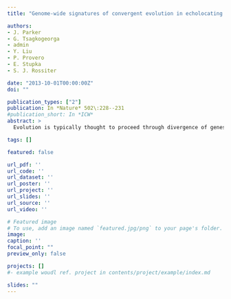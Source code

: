```yaml
---
title: "Genome-wide signatures of convergent evolution in echolocating mammals"

authors:
- J. Parker
- G. Tsagkogeorga
- admin
- Y. Liu
- P. Provero
- E. Stupka
- S. J. Rossiter

date: "2013-10-01T00:00:00Z"
doi: ""

publication_types: ["2"]
publication: In *Nature* 502\:228--231
#publication_short: In *ICW*
abstract: >
  Evolution is typically thought to proceed through divergence of genes, proteins and ultimately phenotypes. However, similar traits might also evolve convergently in unrelated taxa owing to similar selection pressures. Adaptive phenotypic convergence is widespread in nature, and recent results from several genes have suggested that this phenomenon is powerful enough to also drive recurrent evolution at the sequence level. Where homoplasious substitutions do occur these have long been considered the result of neutral processes. However, recent studies have demonstrated that adaptive convergent sequence evolution can be detected in vertebrates using statistical methods that model parallel evolution, although the extent to which sequence convergence between genera occurs across genomes is unknown. Here we analyse genomic sequence data in mammals that have independently evolved echolocation and show that convergence is not a rare process restricted to several loci but is instead widespread, continuously distributed and commonly driven by natural selection acting on a small number of sites per locus. Systematic analyses of convergent sequence evolution in 805,053 amino acids within 2,326 orthologous coding gene sequences compared across 22 mammals (including four newly sequenced bat genomes) revealed signatures consistent with convergence in nearly 200 loci. Strong and significant support for convergence among bats and the bottlenose dolphin was seen in numerous genes linked to hearing or deafness, consistent with an involvement in echolocation. Unexpectedly, we also found convergence in many genes linked to vision: the convergent signal of many sensory genes was robustly correlated with the strength of natural selection. This first attempt to detect genome-wide convergent sequence evolution across divergent taxa reveals the phenomenon to be much more pervasive than previously recognized.

tags: []

featured: false

url_pdf: ''
url_code: ''
url_dataset: ''
url_poster: ''
url_project: ''
url_slides: ''
url_source: ''
url_video: ''

# Featured image
# To use, add an image named `featured.jpg/png` to your page's folder.
image:
caption: ''
focal_point: ""
preview_only: false

projects: []
#- example woudl ref. project in contents/project/example/index.md

slides: ""
---
```

